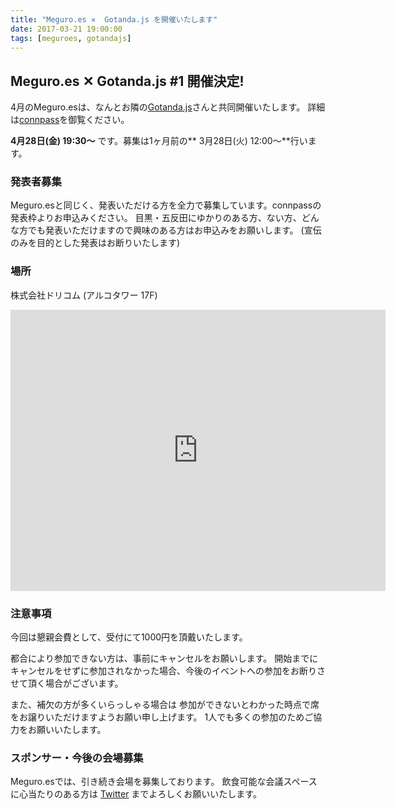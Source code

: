 ```yaml
---
title: "Meguro.es ✕  Gotanda.js を開催いたします"
date: 2017-03-21 19:00:00
tags: [meguroes, gotandajs]
---
```


## Meguro.es ✕ Gotanda.js #1 開催決定!

4月のMeguro.esは、なんとお隣の[Gotanda.js](https://gotanda.js.org/)さんと共同開催いたします。
詳細は[connpass](http://meguroes.connpass.com/event/49543)を御覧ください。

**4月28日(金) 19:30〜** です。募集は1ヶ月前の** 3月28日(火) 12:00〜**行います。

### 発表者募集

Meguro.esと同じく、発表いただける方を全力で募集しています。connpassの発表枠よりお申込みください。
目黒・五反田にゆかりのある方、ない方、どんな方でも発表いただけますので興味のある方はお申込みをお願いします。
(宣伝のみを目的とした発表はお断りいたします)

### 場所
株式会社ドリコム (アルコタワー 17F)

<iframe src="https://www.google.com/maps/embed?pb=!1m18!1m12!1m3!1d1621.4208527811472!2d139.71218523199855!3d35.63162867891448!2m3!1f0!2f0!3f0!3m2!1i1024!2i768!4f13.1!3m3!1m2!1s0x60188b1f1dc00001%3A0xe6873177d23739a8!2z44Ki44Or44Kz44K_44Ov44O8!5e0!3m2!1sja!2sjp!4v1490083460852" width="600" height="450" frameborder="0" style="border:0" allowfullscreen></iframe>

### 注意事項

今回は懇親会費として、受付にて1000円を頂戴いたします。

都合により参加できない方は、事前にキャンセルをお願いします。
開始までにキャンセルをせずに参加されなかった場合、今後のイベントへの参加をお断りさせて頂く場合がございます。

また、補欠の方が多くいらっしゃる場合は
参加ができないとわかった時点で席をお譲りいただけますようお願い申し上げます。
1人でも多くの参加のためご協力をお願いいたします。

### スポンサー・今後の会場募集

Meguro.esでは、引き続き会場を募集しております。
飲食可能な会議スペースに心当たりのある方は [Twitter](https://twitter.com/meguroes) までよろしくお願いいたします。
